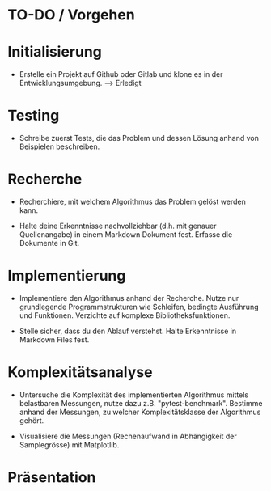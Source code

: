 # TO-DO / Vorgehen

# Initialisierung
- Erstelle ein Projekt auf Github oder Gitlab und klone es in der Entwicklungsumgebung. --> Erledigt

# Testing
- Schreibe zuerst Tests, die das Problem und dessen Lösung anhand von Beispielen beschreiben.

# Recherche
- Recherchiere, mit welchem Algorithmus das Problem gelöst werden kann.

- Halte deine Erkenntnisse nachvollziehbar (d.h. mit genauer Quellenangabe) in einem Markdown Dokument fest. Erfasse die Dokumente in Git.

# Implementierung
- Implementiere den Algorithmus anhand der Recherche. Nutze nur grundlegende Programmstrukturen wie Schleifen, bedingte Ausführung und Funktionen. Verzichte auf komplexe Bibliotheksfunktionen.

- Stelle sicher, dass du den Ablauf verstehst. Halte Erkenntnisse in Markdown Files fest.

# Komplexitätsanalyse
- Untersuche die Komplexität des implementierten Algorithmus mittels belastbaren Messungen, nutze dazu z.B. "pytest-benchmark". Bestimme anhand der Messungen, zu welcher Komplexitätsklasse der Algorithmus gehört.

- Visualisiere die Messungen (Rechenaufwand in Abhängigkeit der Samplegrösse) mit Matplotlib.

# Präsentation
